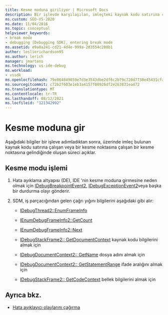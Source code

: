 ```yaml
---
title: Kesme moduna giriliyor | Microsoft Docs
description: Bir işlevde karşılaşılan, imleçteki kaynak kodu satırına çalışan veya bir kesme noktasına çalışan bir kesme noktası için oluşan işlem hakkında bilgi edinin.
ms.custom: SEO-VS-2020
ms.date: 11/04/2016
ms.topic: conceptual
helpviewer_keywords:
- break mode
- debugging [Debugging SDK], entering break mode
ms.assetid: e9a8a241-cd21-4d4e-999a-283554c288b1
author: leslierichardson95
ms.author: lerich
manager: jmartens
ms.technology: vs-ide-debug
ms.workload:
- vssdk
ms.openlocfilehash: 79e864849059e7d3e3543dbe2df6c2b79c720d7730e45431cfaa4ec8a4d26dca
ms.sourcegitcommit: c72b2f603e1eb3a4157f00926df2e263831ea472
ms.translationtype: MT
ms.contentlocale: tr-TR
ms.lasthandoff: 08/12/2021
ms.locfileid: "121342992"
---
```

# <a name="enter-break-mode"></a>Kesme moduna gir
Aşağıdaki bilgiler bir işleve adımladıktan sonra, üzerinde imleç bulunan kaynak kodu satırına çalışan veya bir kesme noktasına çalışan bir kesme noktasına gelindiğinde oluşan süreci açıklar.

## <a name="break-mode-process"></a>Kesme modu işlemi

1. Hata ayıklama altyapısı (DE), IDE 'nin kesme moduna girmesine neden olmak için [IDebugBreakpointEvent2](../../extensibility/debugger/reference/idebugbreakpointevent2.md), [IDebugExceptionEvent2](../../extensibility/debugger/reference/idebugexceptionevent2.md)veya başka bir durdurma olayı gönderir.

2. SDM, iş parçacığından gelen çağrı yığını bilgilerini aşağıdaki gibi alır:

    - [IDebugThread2::EnumFrameInfo](../../extensibility/debugger/reference/idebugthread2-enumframeinfo.md)

    - [IEnumDebugFrameInfo2::GetCount](../../extensibility/debugger/reference/ienumdebugframeinfo2-getcount.md)

    - [IEnumDebugFrameInfo2::Next](../../extensibility/debugger/reference/ienumdebugframeinfo2-next.md)

    - [IDebugStackFrame2:: GetDocumentContext](../../extensibility/debugger/reference/idebugstackframe2-getdocumentcontext.md) kaynak kodu bilgilerini almak için

    - [IDebugDocumentContext2:: GetName](../../extensibility/debugger/reference/idebugdocumentcontext2-getname.md) dosya adını almak için

    - [IDebugDocumentContext2:: GetStatementRange](../../extensibility/debugger/reference/idebugdocumentcontext2-getstatementrange.md) ifade aralığını almak için

    - [IDebugStackFrame2:: GetCodeContext](../../extensibility/debugger/reference/idebugstackframe2-getcodecontext.md) bellek bilgilerini almak için

## <a name="see-also"></a>Ayrıca bkz.
- [Hata ayıklayıcı olaylarını çağırma](../../extensibility/debugger/calling-debugger-events.md)
